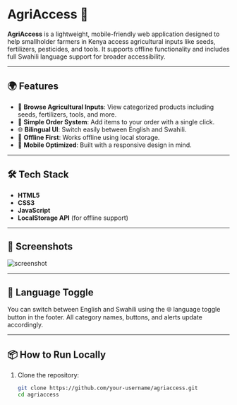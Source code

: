 # AgriAccess 🌱

**AgriAccess**
is a lightweight, mobile-friendly web application designed to help smallholder farmers in Kenya access agricultural inputs like seeds, fertilizers, pesticides, and tools. It supports offline functionality and includes full Swahili language support for broader accessibility.

---

## 🌍 Features

- 🛒 **Browse Agricultural Inputs**: View categorized products including seeds, fertilizers, tools, and more.
- 🧾 **Simple Order System**: Add items to your order with a single click.
- 🌐 **Bilingual UI**: Switch easily between English and Swahili.
- 📶 **Offline First**: Works offline using local storage.
- 📱 **Mobile Optimized**: Built with a responsive design in mind.

---

## 🛠️ Tech Stack

- **HTML5**
- **CSS3**
- **JavaScript**
- **LocalStorage API** (for offline support)

---

## 📸 Screenshots

![screenshot](screenshot.png)  

---

## 🔄 Language Toggle

You can switch between English and Swahili using the 🌐 language toggle button in the footer. All category names, buttons, and alerts update accordingly.

---

## 📦 How to Run Locally

1. Clone the repository:
   ```bash
   git clone https://github.com/your-username/agriaccess.git
   cd agriaccess

